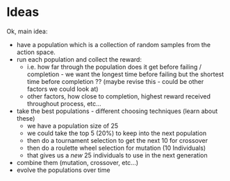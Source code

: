# Ideas

Ok, main idea:

- have a population which is a collection of random samples from the action space.
- run each population and collect the reward:
  - i.e. how far through the population does it get before failing / completion - we want the longest time before failing but the shortest time before completion ?? (maybe revise this - could be other factors we could look at)
  - other factors, how close to completion, highest reward received throughout process, etc...
- take the best populations - different choosing techniques (learn about these)
  - we have a population size of 25
  - we could take the top 5 (20%) to keep into the next population
  - then do a tournament selection to get the next 10 for crossover
  - then do a roulette wheel selection for mutation (10 Individuals)
  - that gives us a *new* 25 individuals to use in the next generation
- combine them (mutation, crossover, etc...)
- evolve the populations over time
